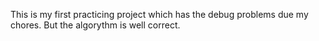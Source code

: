This is my first practicing project which has the debug problems due my chores. But the algorythm is well correct.
